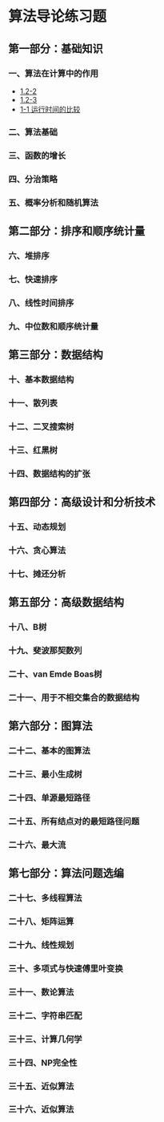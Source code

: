 # 算法导论练习题

## 第一部分：基础知识

### 一、算法在计算中的作用

- [1.2-2](1_2-2.md)
- [1.2-3](1_2-3.md)
- [1-1 运行时间的比较](1-1.md)

### 二、算法基础

### 三、函数的增长

### 四、分治策略

### 五、概率分析和随机算法

## 第二部分：排序和顺序统计量

### 六、堆排序

### 七、快速排序

### 八、线性时间排序

### 九、中位数和顺序统计量

## 第三部分：数据结构

### 十、基本数据结构

### 十一、散列表

### 十二、二叉搜索树

### 十三、红黑树

### 十四、数据结构的扩张

## 第四部分：高级设计和分析技术

### 十五、动态规划

### 十六、贪心算法

### 十七、摊还分析

## 第五部分：高级数据结构

### 十八、B树

### 十九、斐波那契数列

### 二十、van Emde Boas树

### 二十一、用于不相交集合的数据结构

## 第六部分：图算法

### 二十二、基本的图算法

### 二十三、最小生成树

### 二十四、单源最短路径

### 二十五、所有结点对的最短路径问题

### 二十六、最大流

## 第七部分：算法问题选编

### 二十七、多线程算法

### 二十八、矩阵运算

### 二十九、线性规划

### 三十、多项式与快速傅里叶变换

### 三十一、数论算法

### 三十二、字符串匹配

### 三十三、计算几何学

### 三十四、NP完全性

### 三十五、近似算法

### 三十六、近似算法


